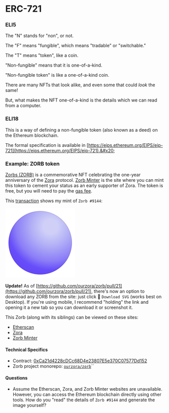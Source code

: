 # ERC-721

### ELI5

The "N" stands for "non", or not.

The "F" means "fungible", which means "tradable" or "switchable."

The "T" means "token", like a coin.

"Non-fungible" means that it is one-of-a-kind.

"Non-fungible token" is like a one-of-a-kind coin.

There are many NFTs that look alike, and even some that could _look_ the same!

But, what makes the NFT one-of-a-kind is the details which we can read from a computer.

### ELI18

This is a way of defining a non-fungible token (also known as a deed) on the Ethereum blockchain.

The formal specification is available in [https://eips.ethereum.org/EIPS/eip-721](https://eips.ethereum.org/EIPS/eip-721).&#x20;

### Example: ZORB token&#x20;

[Zorbs (ZORB)](https://etherscan.io/token/0xca21d4228cdcc68d4e23807e5e370c07577dd152) is a commemorative NFT celebrating the one-year anniversary of the [Zora](https://zora.co) protocol. [Zorb Minter](https://zorb.dev) is the site where you can mint this token to cement your status as an early supporter of Zora. The token is free, but you will need to pay the [gas fee](https://metamask.zendesk.com/hc/en-us/articles/4404600179227-User-Guide-Gas).&#x20;

This [transaction](erc-721.md#example-zorb-token) shows my mint of `Zorb #9144`:

![Zorb #9144](.gitbook/assets/zorb-9144.svg)

**Update!** As of [https://github.com/ourzora/zorb/pull/21](https://github.com/ourzora/zorb/pull/21), there's now an option to download any ZORB from the site: just click 💾 `Download SVG` (works best on Desktop). If you're using mobile, I recommend "holding" the link and opening it a new tab so you can download it or screenshot it.

This Zorb (along with its siblings) can be viewed on these sites:

* [Etherscan](https://etherscan.io/token/0xCa21d4228cDCc68D4e23807E5e370C07577Dd152?a=9144)
* [Zora](https://zora.co/collections/0xCa21d4228cDCc68D4e23807E5e370C07577Dd152/9144)
* [Zorb Minter](https://zorb.dev/nft/9144)

#### Technical Specifics

* Contract: [0xCa21d4228cDCc68D4e23807E5e370C07577Dd152](https://etherscan.io/address/0xca21d4228cdcc68d4e23807e5e370c07577dd152)
* Zorb project monorepo: [`ourzora/zorb`](https://github.com/ourzora/zorb)``

#### Questions

* Assume the Etherscan, Zora, and Zorb Minter websites are unavailable. However, you can access the Ethereum blockchain directly using other tools. How do you "read" the details of `Zorb #9144` and generate the image yourself?

